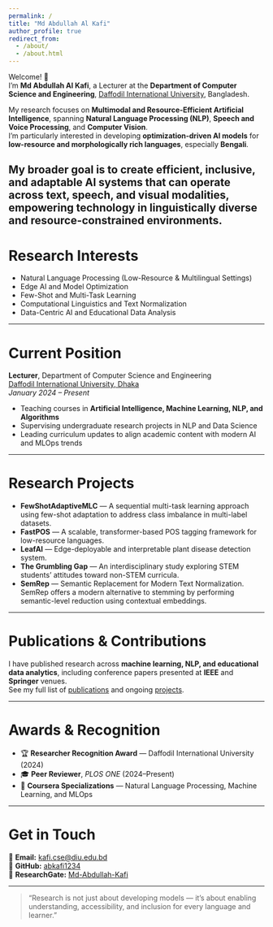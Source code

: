 ```yaml
---
permalink: /
title: "Md Abdullah Al Kafi"
author_profile: true
redirect_from: 
  - /about/
  - /about.html
---
```


Welcome! 👋  
I’m **Md Abdullah Al Kafi**, a Lecturer at the **Department of Computer Science and Engineering**, [Daffodil International University](https://daffodilvarsity.edu.bd/), Bangladesh.  

My research focuses on **Multimodal and Resource-Efficient Artificial Intelligence**, spanning **Natural Language Processing (NLP)**, **Speech and Voice Processing**, and **Computer Vision**.  
I’m particularly interested in developing **optimization-driven AI models** for **low-resource and morphologically rich languages**, especially **Bengali**.  

My broader goal is to create efficient, inclusive, and adaptable AI systems that can operate across text, speech, and visual modalities, empowering technology in linguistically diverse and resource-constrained environments.
---

Research Interests
======
* Natural Language Processing (Low-Resource & Multilingual Settings)
* Edge AI and Model Optimization  
* Few-Shot and Multi-Task Learning  
* Computational Linguistics and Text Normalization  
* Data-Centric AI and Educational Data Analysis  

---

Current Position
======
**Lecturer**, Department of Computer Science and Engineering  
[Daffodil International University, Dhaka](https://faculty.daffodilvarsity.edu.bd/profile/cse/alkafi.html)  
*January 2024 – Present*  
- Teaching courses in **Artificial Intelligence, Machine Learning, NLP, and Algorithms**  
- Supervising undergraduate research projects in NLP and Data Science  
- Leading curriculum updates to align academic content with modern AI and MLOps trends  

---

Research Projects
======
* **FewShotAdaptiveMLC** — A sequential multi-task learning approach using few-shot adaptation to address class imbalance in multi-label datasets.  
* **FastPOS** — A scalable, transformer-based POS tagging framework for low-resource languages.  
* **LeafAI** — Edge-deployable and interpretable plant disease detection system.  
* **The Grumbling Gap** — An interdisciplinary study exploring STEM students’ attitudes toward non-STEM curricula.  
* **SemRep** — Semantic Replacement for Modern Text Normalization. SemRep offers a modern alternative to stemming by performing semantic-level reduction using contextual embeddings.

---

Publications & Contributions
======
I have published research across **machine learning, NLP, and educational data analytics**, including conference papers presented at **IEEE** and **Springer** venues.  
See my full list of [publications](https://scholar.google.com/citations?user=6QwJt9EAAAAJ&hl=en) and ongoing [projects](https://github.com/abkafi1234).

---

Awards & Recognition
======
* 🏆 **Researcher Recognition Award** — Daffodil International University (2024)  
* 🎓 **Peer Reviewer**, *PLOS ONE* (2024–Present)  
* 📜 **Coursera Specializations** — Natural Language Processing, Machine Learning, and MLOps  

---

Get in Touch
======
📧 **Email:** kafi.cse@diu.edu.bd  
🐙 **GitHub:** [abkafi1234](https://github.com/abkafi1234)  
🔗 **ResearchGate:** [Md-Abdullah-Kafi](https://www.researchgate.net/profile/Md-Abdullah-Kafi)

---

> “Research is not just about developing models — it’s about enabling understanding, accessibility, and inclusion for every language and learner.”
